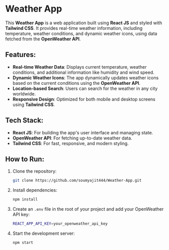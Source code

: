 # Weather App

This **Weather App** is a web application built using **React JS** and styled with **Tailwind CSS**. It provides real-time weather information, including temperature, weather conditions, and dynamic weather icons, using data fetched from the **OpenWeather API**.

## Features:
- **Real-time Weather Data**: Displays current temperature, weather conditions, and additional information like humidity and wind speed.
- **Dynamic Weather Icons**: The app dynamically updates weather icons based on the current conditions using the **OpenWeather API**.
- **Location-based Search**: Users can search for the weather in any city worldwide.
- **Responsive Design**: Optimized for both mobile and desktop screens using **Tailwind CSS**.

## Tech Stack:
- **React JS**: For building the app's user interface and managing state.
- **OpenWeather API**: For fetching up-to-date weather data.
- **Tailwind CSS**: For fast, responsive, and modern styling.

## How to Run:

1. Clone the repository:
    ```bash
    git clone https://github.com/soumyajit444/Weather-App.git
    ```

2. Install dependencies:
    ```bash
    npm install
    ```

3. Create an `.env` file in the root of your project and add your OpenWeather API key:
    ```bash
    REACT_APP_API_KEY=your_openweather_api_key
    ```

4. Start the development server:
    ```bash
    npm start
    ```


